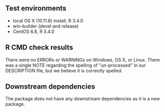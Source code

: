 ## Test environments
* local OS X (10.11.6) install, R 3.4.0
* win-builder (devel and release)
* CentOS 6.8, R 3.4.0

## R CMD check results
There were no ERRORs or WARNINGs on Windows, OS X, or Linux. There was a single NOTE regarding the spelling of "un-processed" in our DESCRIPTION file, but we believe it is correctly spelled. 

## Downstream dependencies
The package does not have any downstream dependencies as it is a new package. 


